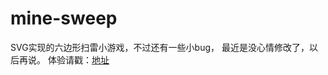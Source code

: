 mine-sweep
==========
SVG实现的六边形扫雷小游戏，不过还有一些小bug，
最近是没心情修改了，以后再说。
体验请戳：[地址](http://kingdeng.github.io/mine-sweep)
